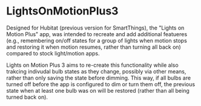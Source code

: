# LightsOnMotionPlus3
Designed for Hubitat (previous version for SmartThings), the "Lights on Motion Plus" app, was intended to recreate and add additional featueres (e.g., remembering on/off states for a group of lights when motion stops and restoring it when motion resumes, rather than turning all back on) compared to stock light/motion apps.

Lights on Motion Plus 3 aims to re-create this functionality while also trakcing indivudal bulb states as they change, possibly via other means, rather than only saving the state before dimming. This way, if all bulbs are turned off before the app is configured to dim or turn them off, the previous state when at least one bulb was on will be restored (rather than all being turned back on).
